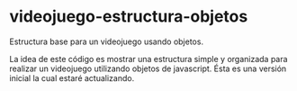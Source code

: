 # videojuego-estructura-objetos
Estructura base para un videojuego usando objetos.

La idea de este código es mostrar una estructura simple y organizada para realizar un videojuego utilizando objetos de javascript.
Ésta es una versión inicial la cual estaré actualizando.
